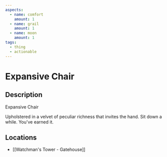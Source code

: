 ```yaml
---
aspects:
  - name: comfort
    amount: 1
  - name: grail
    amount: 1
  - name: moon
    amount: 1
tags:
  - thing
  - actionable
---
```


# Expansive Chair

## Description
Expansive Chair

Upholstered in a velvet of peculiar richness that invites the hand. Sit down a while. You've earned it.
## Locations
- [[Watchman's Tower - Gatehouse]]